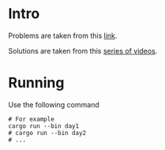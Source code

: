 # Intro

Problems are taken from this [link](https://adventofcode.com/2016).

Solutions are taken from this [series of videos](https://www.youtube.com/watch?v=AQQTtZCBEdE&list=PLbtjxiXev6lrYBfHl_mhWIPoEV1RAvHhF).

# Running

Use the following command

```shell
# For example
cargo run --bin day1
# cargo run --bin day2
# ...
```